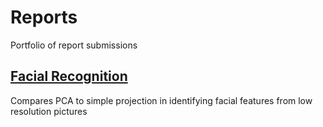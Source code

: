# Reports
Portfolio of report submissions

## [Facial Recognition](https://github.com/elisesdixon/Reports/blob/main/Facial%20Recognition.pdf)
Compares PCA to simple projection in identifying facial features from low resolution pictures
